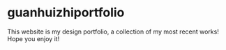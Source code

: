 # guanhuizhiportfolio
This website is my design portfolio, a collection of my most recent works! Hope you enjoy it!
